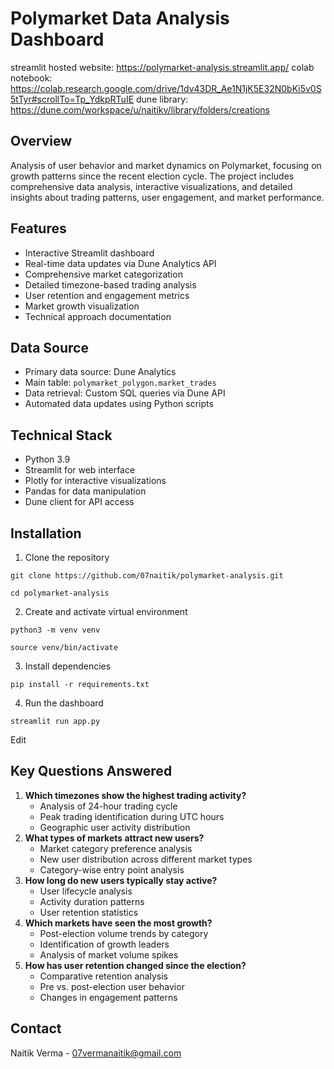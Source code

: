 Polymarket Data Analysis Dashboard
==================================
streamlit hosted website: https://polymarket-analysis.streamlit.app/
colab notebook: https://colab.research.google.com/drive/1dv43DR_Ae1N1jK5E32N0bKi5v0S5tTyr#scrollTo=Tp_YdkpRTuIE
dune library: https://dune.com/workspace/u/naitikv/library/folders/creations

Overview
--------

Analysis of user behavior and market dynamics on Polymarket, focusing on growth patterns since the recent election cycle. The project includes comprehensive data analysis, interactive visualizations, and detailed insights about trading patterns, user engagement, and market performance.


Features
--------

-   Interactive Streamlit dashboard
-   Real-time data updates via Dune Analytics API
-   Comprehensive market categorization
-   Detailed timezone-based trading analysis
-   User retention and engagement metrics
-   Market growth visualization
-   Technical approach documentation

Data Source
-----------

-   Primary data source: Dune Analytics
-   Main table: `polymarket_polygon.market_trades`
-   Data retrieval: Custom SQL queries via Dune API
-   Automated data updates using Python scripts

Technical Stack
---------------

-   Python 3.9
-   Streamlit for web interface
-   Plotly for interactive visualizations
-   Pandas for data manipulation
-   Dune client for API access

Installation
------------

1.  Clone the repository

`git clone https://github.com/07naitik/polymarket-analysis.git`

`cd polymarket-analysis`

2.  Create and activate virtual environment


`python3 -m venv venv`

`source venv/bin/activate`

3.  Install dependencies


`pip install -r requirements.txt`

4.  Run the dashboard


`streamlit run app.py`

Edit

Key Questions Answered
----------------------

1.  **Which timezones show the highest trading activity?**
    -   Analysis of 24-hour trading cycle
    -   Peak trading identification during UTC hours
    -   Geographic user activity distribution
2.  **What types of markets attract new users?**
    -   Market category preference analysis
    -   New user distribution across different market types
    -   Category-wise entry point analysis
3.  **How long do new users typically stay active?**
    -   User lifecycle analysis
    -   Activity duration patterns
    -   User retention statistics
4.  **Which markets have seen the most growth?**
    -   Post-election volume trends by category
    -   Identification of growth leaders
    -   Analysis of market volume spikes
5.  **How has user retention changed since the election?**
    -   Comparative retention analysis
    -   Pre vs. post-election user behavior
    -   Changes in engagement patterns


Contact
-------

Naitik Verma - 07vermanaitik@gmail.com
